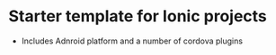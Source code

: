 # Starter template for Ionic projects

 - Includes Adnroid platform and a number of cordova plugins

